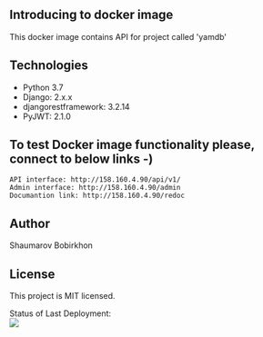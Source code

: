 ## Introducing to docker image
This docker image contains API for project called 'yamdb'

## Technologies
* Python 3.7
* Django: 2.x.x
* djangorestframework: 3.2.14
* PyJWT: 2.1.0

## To test Docker image functionality please, connect to below links -)
```
API interface: http://158.160.4.90/api/v1/
Admin interface: http://158.160.4.90/admin
Documantion link: http://158.160.4.90/redoc
```

## Author
Shaumarov Bobirkhon

## License
This project is MIT licensed.


Status of Last Deployment:<br>
<img src="https://github.com/bshaumarov/yamdb_final/workflows/Django_project/badge.svg?branch=master"><br>

